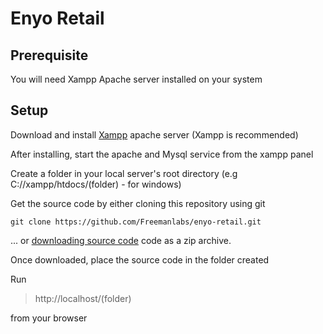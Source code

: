 # Enyo Retail

## Prerequisite

You will need Xampp Apache server installed on your system

## Setup

Download and install [Xampp](https://www.apachefriends.org/download.html) apache server (Xampp is recommended)

After installing, start the apache and Mysql service from the xampp panel

Create a folder in your local server's root directory (e.g C://xampp/htdocs/(folder) - for windows)

Get the source code by either cloning this repository using git

```
git clone https://github.com/Freemanlabs/enyo-retail.git
```

... or [downloading source code](https://github.com/Freemanlabs/enyo-retail/archive/master.zip) code as a zip archive.

Once downloaded, place the source code in the folder created

Run 
> http://localhost/(folder) 

from your browser
